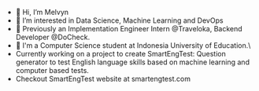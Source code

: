 - 👋 Hi, I’m Melvyn
- 👀 I’m interested in Data Science, Machine Learning and DevOps
- 🏢 Previously an Implementation Engineer Intern @Traveloka, Backend Developer @DoCheck.
- 🏫 I'm a Computer Science student at Indonesia University of Education.\
- Currently working on a project to create SmartEngTest: Question generator to test English language skills based on machine learning and computer based tests.
- Checkout SmartEngTest website at smartengtest.com

<!---
maoenti/maoenti is a ✨ special ✨ repository because its `README.md` (this file) appears on your GitHub profile.
You can click the Preview link to take a look at your changes.
--->
